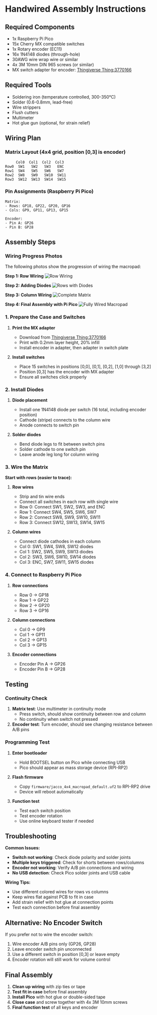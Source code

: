 # Handwired Assembly Instructions

## Required Components
- 1x Raspberry Pi Pico
- 15x Cherry MX compatible switches
- 1x Rotary encoder (EC11)
- 16x 1N4148 diodes (through-hole)
- 30AWG wire wrap wire or similar
- 4x 3M 10mm DIN 965 screws (or similar)
- MX switch adapter for encoder: [Thingiverse Thing:3770166](https://www.thingiverse.com/thing:3770166)

## Required Tools
- Soldering iron (temperature controlled, 300-350°C)
- Solder (0.6-0.8mm, lead-free)
- Wire strippers
- Flush cutters
- Multimeter
- Hot glue gun (optional, for strain relief)

## Wiring Plan

### Matrix Layout (4x4 grid, position [0,3] is encoder)
```
     Col0  Col1  Col2  Col3
Row0  SW1   SW2   SW3   ENC
Row1  SW4   SW5   SW6   SW7  
Row2  SW8   SW9   SW10  SW11
Row3  SW12  SW13  SW14  SW15
```

### Pin Assignments (Raspberry Pi Pico)
```
Matrix:
- Rows: GP18, GP22, GP20, GP16
- Cols: GP9, GP11, GP13, GP15

Encoder:
- Pin A: GP26  
- Pin B: GP28
```

## Assembly Steps

### Wiring Progress Photos

The following photos show the progression of wiring the macropad:

**Step 1: Row Wiring**
![Row Wiring](../images/rows.jpg)

**Step 2: Adding Diodes**
![Rows with Diodes](../images/rows+diodes.jpg)

**Step 3: Column Wiring**
![Complete Matrix](../images/rows+columns.jpg)

**Step 4: Final Assembly with Pi Pico**
![Fully Wired Macropad](../images/full_wired_on_pi_pico.jpg)

### 1. Prepare the Case and Switches

1. **Print the MX adapter**
   - Download from [Thingiverse Thing:3770166](https://www.thingiverse.com/thing:3770166)
   - Print with 0.2mm layer height, 20% infill
   - Install encoder in adapter, then adapter in switch plate

2. **Install switches**
   - Place 15 switches in positions [0,0], [0,1], [0,2], [1,0] through [3,2] 
   - Position [0,3] has the encoder with MX adapter
   - Ensure all switches click properly

### 2. Install Diodes

1. **Diode placement**
   - Install one 1N4148 diode per switch (16 total, including encoder position)
   - Cathode (stripe) connects to the column wire
   - Anode connects to switch pin

2. **Solder diodes**
   - Bend diode legs to fit between switch pins
   - Solder cathode to one switch pin
   - Leave anode leg long for column wiring

### 3. Wire the Matrix

**Start with rows (easier to trace):**

1. **Row wires**
   - Strip and tin wire ends
   - Connect all switches in each row with single wire
   - Row 0: Connect SW1, SW2, SW3, and ENC
   - Row 1: Connect SW4, SW5, SW6, SW7
   - Row 2: Connect SW8, SW9, SW10, SW11  
   - Row 3: Connect SW12, SW13, SW14, SW15

2. **Column wires**
   - Connect diode cathodes in each column
   - Col 0: SW1, SW4, SW8, SW12 diodes
   - Col 1: SW2, SW5, SW9, SW13 diodes
   - Col 2: SW3, SW6, SW10, SW14 diodes
   - Col 3: ENC, SW7, SW11, SW15 diodes

### 4. Connect to Raspberry Pi Pico

1. **Row connections**
   - Row 0 → GP18
   - Row 1 → GP22  
   - Row 2 → GP20
   - Row 3 → GP16

2. **Column connections**
   - Col 0 → GP9
   - Col 1 → GP11
   - Col 2 → GP13
   - Col 3 → GP15

3. **Encoder connections**
   - Encoder Pin A → GP26
   - Encoder Pin B → GP28


## Testing

### Continuity Check
1. **Matrix test**: Use multimeter in continuity mode
   - Press switch, should show continuity between row and column
   - No continuity when switch not pressed
2. **Encoder test**: Turn encoder, should see changing resistance between A/B pins

### Programming Test
1. **Enter bootloader**
   - Hold BOOTSEL button on Pico while connecting USB
   - Pico should appear as mass storage device (RPI-RP2)

2. **Flash firmware**
   - Copy `firmware/jacco_4x4_macropad_default.uf2` to RPI-RP2 drive
   - Device will reboot automatically

3. **Function test**
   - Test each switch position
   - Test encoder rotation
   - Use online keyboard tester if needed

## Troubleshooting

**Common Issues:**
- **Switch not working**: Check diode polarity and solder joints
- **Multiple keys triggered**: Check for shorts between rows/columns
- **Encoder not working**: Verify A/B pin connections and wiring
- **No USB detection**: Check Pico solder joints and USB cable

**Wiring Tips:**
- Use different colored wires for rows vs columns
- Keep wires flat against PCB to fit in case
- Add strain relief with hot glue at connection points
- Test each connection before final assembly

## Alternative: No Encoder Switch

If you prefer not to wire the encoder switch:
1. Wire encoder A/B pins only (GP26, GP28)
2. Leave encoder switch pin unconnected
3. Use a different switch in position [0,3] or leave empty
4. Encoder rotation will still work for volume control

## Final Assembly
1. **Clean up wiring** with zip ties or tape
2. **Test fit in case** before final assembly  
3. **Install Pico** with hot glue or double-sided tape
4. **Close case** and screw together with 4x 3M 10mm screws
5. **Final function test** of all keys and encoder
